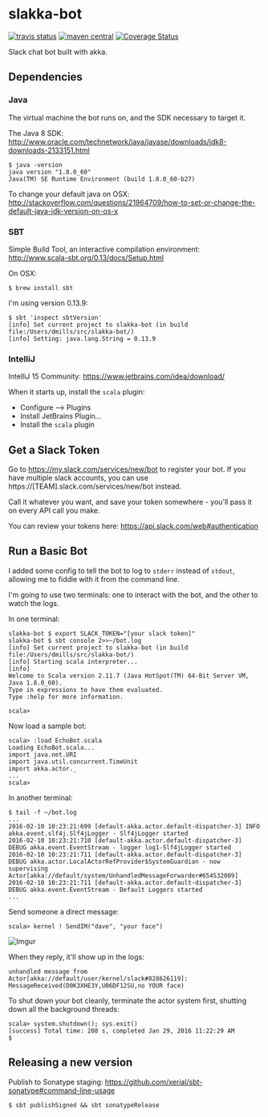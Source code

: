 # slakka-bot

[![travis status](https://travis-ci.org/dvmlls/slakka-bot.svg?branch=master)](https://travis-ci.org/dvmlls/slakka-bot)
[![maven central](https://img.shields.io/maven-central/v/cat.dvmlls/slakka-bot_2.11.svg?maxAge=2592000)](http://search.maven.org/#search%7Cga%7C1%7Ca%3A%22slakka-bot_2.11%22)
[![Coverage Status](https://img.shields.io/codecov/c/github/dvmlls/slakka-bot/master.svg)](https://codecov.io/github/dvmlls/slakka-bot?branch=master)

Slack chat bot built with akka.  

## Dependencies

### Java

The virtual machine the bot runs on, and the SDK necessary to target it. 

The Java 8 SDK: http://www.oracle.com/technetwork/java/javase/downloads/jdk8-downloads-2133151.html

```
$ java -version
java version "1.8.0_60"
Java(TM) SE Runtime Environment (build 1.8.0_60-b27)
```

To change your default java on OSX: http://stackoverflow.com/questions/21964709/how-to-set-or-change-the-default-java-jdk-version-on-os-x

### SBT

Simple Build Tool, an interactive compilation environment: http://www.scala-sbt.org/0.13/docs/Setup.html

On OSX:
```
$ brew install sbt
```

I'm using version 0.13.9: 
```
$ sbt 'inspect sbtVersion'
[info] Set current project to slakka-bot (in build file:/Users/dmills/src/slakka-bot/)
[info] Setting: java.lang.String = 0.13.9
```

### IntelliJ

IntelliJ 15 Community: https://www.jetbrains.com/idea/download/ 

When it starts up, install the `scala` plugin:
* Configure --> Plugins
* Install JetBrains Plugin...
* Install the `scala` plugin

## Get a Slack Token

Go to https://my.slack.com/services/new/bot to register your bot. If you have multiple slack accounts, you can use https://[TEAM].slack.com/services/new/bot instead. 

Call it whatever you want, and save your token somewhere - you'll pass it on every API call you make. 

You can review your tokens here: https://api.slack.com/web#authentication 

## Run a Basic Bot

I added some config to tell the bot to log to `stderr` instead of `stdout`, allowing me to fiddle with it from the command line.

I'm going to use two terminals: one to interact with the bot, and the other to watch the logs.

In one terminal:
```
slakka-bot $ export SLACK_TOKEN="[your slack token]"
slakka-bot $ sbt console 2>>~/bot.log
[info] Set current project to slakka-bot (in build file:/Users/dmills/src/slakka-bot/)
[info] Starting scala interpreter...
[info]
Welcome to Scala version 2.11.7 (Java HotSpot(TM) 64-Bit Server VM, Java 1.8.0_60).
Type in expressions to have them evaluated.
Type :help for more information.

scala>
```

Now load a sample bot:
```
scala> :load EchoBot.scala
Loading EchoBot.scala...
import java.net.URI
import java.util.concurrent.TimeUnit
import akka.actor._
...
scala> 
```

In another terminal:
```
$ tail -f ~/bot.log
...
2016-02-10 10:23:21:699 [default-akka.actor.default-dispatcher-3] INFO akka.event.slf4j.Slf4jLogger - Slf4jLogger started
2016-02-10 10:23:21:710 [default-akka.actor.default-dispatcher-3] DEBUG akka.event.EventStream - logger log1-Slf4jLogger started
2016-02-10 10:23:21:711 [default-akka.actor.default-dispatcher-3] DEBUG akka.actor.LocalActorRefProvider$SystemGuardian - now supervising Actor[akka://default/system/UnhandledMessageForwarder#654532009]
2016-02-10 10:23:21:711 [default-akka.actor.default-dispatcher-3] DEBUG akka.event.EventStream - Default Loggers started
...
```

Send someone a direct message:
```
scala> kernel ! SendIM("dave", "your face")
```

![Imgur](http://i.imgur.com/kqnDNz6.png)

When they reply, it'll show up in the logs:
```
unhandled message from Actor[akka://default/user/kernel/slack#828626119]: MessageReceived(D0K3XHE3Y,U06DF12SU,no YOUR face)
```


To shut down your bot cleanly, terminate the actor system first, shutting down all the background threads:
```
scala> system.shutdown(); sys.exit()
[success] Total time: 208 s, completed Jan 29, 2016 11:22:29 AM
$ 
```

## Releasing a new version

Publish to Sonatype staging: https://github.com/xerial/sbt-sonatype#command-line-usage

```
$ sbt publishSigned && sbt sonatypeRelease
```
